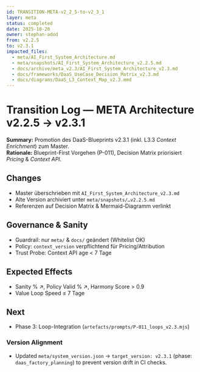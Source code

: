 ```yaml
---
id: TRANSITION-META-v2_2_5-to-v2_3_1
layer: meta
status: completed
date: 2025-10-20
owner: stephan-adod
from: v2.2.5
to: v2.3.1
impacted_files:
  - meta/AI_First_System_Architecture.md
  - meta/snapshots/AI_First_System_Architecture_v2.2.5.md
  - docs/archive/meta_v2.3/AI_First_System_Architecture_v2.3.md
  - docs/frameworks/DaaS_UseCase_Decision_Matrix_v2.3.md
  - docs/diagrams/DaaS_L3_Context_Map_v2.3.mmd
---
```

# Transition Log — META Architecture v2.2.5 → v2.3.1

**Summary:** Promotion des DaaS-Blueprints v2.3.1 (inkl. L3.3 *Context Enrichment*) zum Master.  
**Rationale:** Blueprint-First Vorgehen (P-011), Decision Matrix priorisiert *Pricing* & *Context API*.

## Changes
- Master überschrieben mit `AI_First_System_Architecture_v2.3.md`
- Alte Version archiviert unter `meta/snapshots/…v2.2.5.md`
- Referenzen auf Decision Matrix & Mermaid-Diagramm verlinkt

## Governance & Sanity
- Guardrail: nur `meta/` & `docs/` geändert (Whitelist OK)
- Policy: `context_version` verpflichtend für Pricing/Attribution
- Trust Probe: Context API age < 7 Tage

## Expected Effects
- Sanity % ↗, Policy Valid % ↗, Harmony Score > 0.9
- Value Loop Speed ≤ 7 Tage

## Next
- Phase 3: Loop-Integration (`artefacts/prompts/P-011_loops_v2.3.mjs`)

### Version Alignment
- Updated `meta/system_version.json` → `target_version: v2.3.1` (phase: `daas_factory_planning`) to prevent version drift in CI checks.
